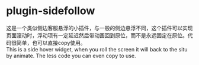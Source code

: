# plugin-sidefollow
这是一个类似侧边客服悬浮的小插件，与一般的侧边悬浮不同，这个插件可以实现页面滚动时，浮动项有一定延迟然后带动画回到原位，而不是永远固定在原位。代码很简单，也可以直接copy使用。  
This is a side hover widget, when you roll the screen it will back to the situ by animate. The less code you can even copy to use.
